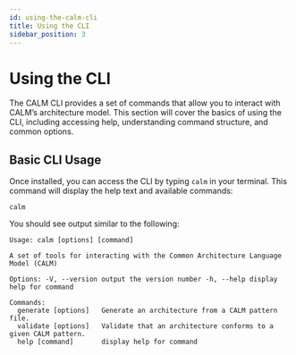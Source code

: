 ```yaml
---
id: using-the-calm-cli
title: Using the CLI
sidebar_position: 3
---
```


# Using the CLI

The CALM CLI provides a set of commands that allow you to interact with CALM’s architecture model. This section will cover the basics of using the CLI, including accessing help, understanding command structure, and common options.

## Basic CLI Usage

Once installed, you can access the CLI by typing `calm` in your terminal. This command will display the help text and available commands:

```shell
calm
```

You should see output similar to the following:

```shell
Usage: calm [options] [command]

A set of tools for interacting with the Common Architecture Language Model (CALM)

Options: -V, --version output the version number -h, --help display help for command

Commands:
  generate [options]   Generate an architecture from a CALM pattern file.
  validate [options]   Validate that an architecture conforms to a given CALM pattern.
  help [command]       display help for command

```
